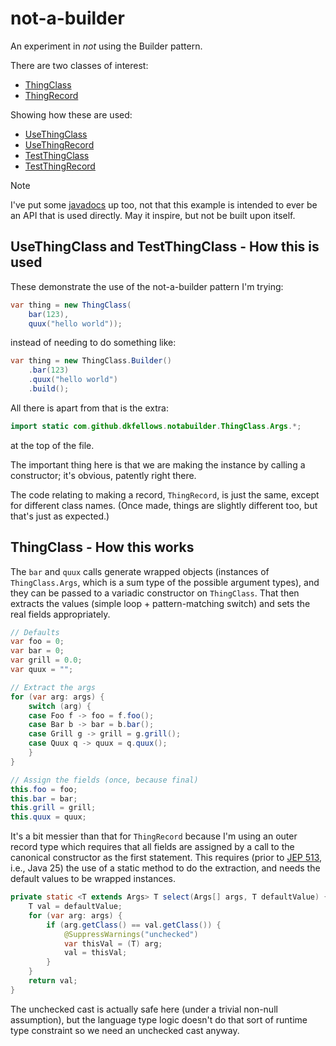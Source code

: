 # not-a-builder
An experiment in *not* using the Builder pattern.

There are two classes of interest:

* [ThingClass](https://github.com/dkfellows/not-a-builder/blob/main/src/main/java/com/github/dkfellows/notabuilder/ThingClass.java)
* [ThingRecord](https://github.com/dkfellows/not-a-builder/blob/main/src/main/java/com/github/dkfellows/notabuilder/ThingRecord.java)

Showing how these are used:

* [UseThingClass](https://github.com/dkfellows/not-a-builder/blob/main/src/main/java/com/github/dkfellows/notabuilder/uses/UseThingClass.java)
* [UseThingRecord](https://github.com/dkfellows/not-a-builder/blob/main/src/main/java/com/github/dkfellows/notabuilder/uses/UseThingRecord.java)
* [TestThingClass](https://github.com/dkfellows/not-a-builder/blob/main/src/test/java/com/github/dkfellows/notabuilder/TestThingClass.java)
* [TestThingRecord](https://github.com/dkfellows/not-a-builder/blob/main/src/test/java/com/github/dkfellows/notabuilder/TestThingRecord.java)

> [!NOTE]
> I've put some [javadocs](https://dkfellows.github.io/not-a-builder/apidocs/) up too, not that this example is intended to ever be an API that is used directly. May it inspire, but not be built upon itself.

## UseThingClass and TestThingClass - How this is used

These demonstrate the use of the not-a-builder pattern I'm trying:
```java
var thing = new ThingClass(
    bar(123),
    quux("hello world"));
```
instead of needing to do something like:
```java
var thing = new ThingClass.Builder()
    .bar(123)
    .quux("hello world")
    .build();
```
All there is apart from that is the extra:
```java
import static com.github.dkfellows.notabuilder.ThingClass.Args.*;
```
at the top of the file.

The important thing here is that we are making the instance by calling a constructor; it's obvious, patently right there.

The code relating to making a record, `ThingRecord`, is just the same, except for different class names. (Once made, things are slightly different too, but that's just as expected.)

## ThingClass - How this works
The `bar` and `quux` calls generate wrapped objects (instances of `ThingClass.Args`, which is a sum type of the possible argument types), and they can be passed to a variadic constructor on `ThingClass`. That then extracts the values (simple loop + pattern-matching switch) and sets the real fields appropriately.

```java
// Defaults
var foo = 0;
var bar = 0;
var grill = 0.0;
var quux = "";

// Extract the args
for (var arg: args) {
    switch (arg) {
    case Foo f -> foo = f.foo();
    case Bar b -> bar = b.bar();
    case Grill g -> grill = g.grill();
    case Quux q -> quux = q.quux();
    }
}

// Assign the fields (once, because final)
this.foo = foo;
this.bar = bar;
this.grill = grill;
this.quux = quux;
```

It's a bit messier than that for `ThingRecord` because I'm using an outer record type which requires that all fields are assigned by a call to the canonical constructor as the first statement. This requires (prior to [JEP 513](https://openjdk.org/jeps/513), i.e., Java 25) the use of a static method to do the extraction, and needs the default values to be wrapped instances.

```java
private static <T extends Args> T select(Args[] args, T defaultValue) {
    T val = defaultValue;
    for (var arg: args) {
        if (arg.getClass() == val.getClass()) {
            @SuppressWarnings("unchecked")
            var thisVal = (T) arg;
            val = thisVal;
        }
    }
    return val;
}
```

The unchecked cast is actually safe here (under a trivial non-null assumption), but the language type logic doesn't do that sort of runtime type constraint so we need an unchecked cast anyway.
